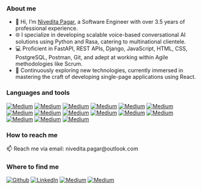 <h3>About me</h3>

- 👋 Hi, I’m [Nivedita Pagar](www.linkedin.com/in/nivedita-pagar), a Software Engineer with over 3.5 years of professional experience.
- 🌐 I specialize in developing scalable voice-based conversational AI solutions using Python and Rasa, catering to multinational clientele.
- 💻 Proficient in FastAPI, REST APIs, Django, JavaScript, HTML, CSS, PostgreSQL, Postman, Git, and adept at working within Agile methodologies like Scrum.
- 🚀 Continuously exploring new technologies, currently immersed in mastering the craft of developing single-page applications using React.

<h3>Languages and tools</h3>
<a href="https://img.shields.io/badge/python-3670A0?style=for-the-badge&logo=python&logoColor=ffdd54" target="_blank"><img alt="Medium" src="https://img.shields.io/badge/python-3670A0?style=for-the-badge&logo=python&logoColor=ffdd54" /></a> <a href="https://img.shields.io/badge/Rasa-5A17EE.svg?style=for-the-badge&logo=Rasa&logoColor=white" target="_blank"><img alt="Medium" src="https://img.shields.io/badge/Rasa-5A17EE.svg?style=for-the-badge&logo=Rasa&logoColor=white" /></a> <a href="https://img.shields.io/badge/HTML5-E34F26?style=for-the-badge&logo=html5&logoColor=white" target="_blank"><img alt="Medium" src="https://img.shields.io/badge/HTML5-E34F26?style=for-the-badge&logo=html5&logoColor=white" /></a> <a href="https://img.shields.io/badge/CSS3-1572B6?style=for-the-badge&logo=css3&logoColor=white" target="_blank"><img alt="Medium" src="https://img.shields.io/badge/CSS3-1572B6?style=for-the-badge&logo=css3&logoColor=white" /></a> <a href="https://img.shields.io/badge/JavaScript-323330?style=for-the-badge&logo=javascript&logoColor=F7DF1E" target="_blank"><img alt="Medium" src="https://img.shields.io/badge/JavaScript-323330?style=for-the-badge&logo=javascript&logoColor=F7DF1E" /></a> <a href="https://img.shields.io/badge/React-20232A?style=for-the-badge&logo=react&logoColor=61DAFB" target="_blank"><img alt="Medium" src="https://img.shields.io/badge/React-20232A?style=for-the-badge&logo=react&logoColor=61DAFB" /></a> <a href="https://img.shields.io/badge/Django-092E20?style=for-the-badge&logo=django&logoColor=green" target="_blank"><img alt="Medium" src="https://img.shields.io/badge/Django-092E20?style=for-the-badge&logo=django&logoColor=green" /></a> <a href="https://img.shields.io/badge/Bootstrap-563D7C?style=for-the-badge&logo=bootstrap&logoColor=white" target="_blank"><img alt="Medium" src="https://img.shields.io/badge/Bootstrap-563D7C?style=for-the-badge&logo=bootstrap&logoColor=white" /></a> <a href="https://img.shields.io/badge/Postman-FF6C37.svg?style=for-the-badge&logo=Postman&logoColor=white" target="_blank"><img alt="Medium" src="https://img.shields.io/badge/Postman-FF6C37.svg?style=for-the-badge&logo=Postman&logoColor=white" /></a> <a href="https://img.shields.io/badge/Git-F05032.svg?style=for-the-badge&logo=Git&logoColor=white" target="_blank"><img alt="Medium" src="https://img.shields.io/badge/Git-F05032.svg?style=for-the-badge&logo=Git&logoColor=white" /></a> <a href="https://img.shields.io/badge/GitHub-181717.svg?style=for-the-badge&logo=GitHub&logoColor=white" target="_blank"><img alt="Medium" src="https://img.shields.io/badge/GitHub-181717.svg?style=for-the-badge&logo=GitHub&logoColor=white" /></a> <a href="https://img.shields.io/badge/GitLab-FC6D26.svg?style=for-the-badge&logo=GitLab&logoColor=white" target="_blank"><img alt="Medium" src="https://img.shields.io/badge/GitLab-FC6D26.svg?style=for-the-badge&logo=GitLab&logoColor=white" /></a> <a href="https://img.shields.io/badge/Jira-0052CC.svg?style=for-the-badge&logo=Jira&logoColor=white" target="_blank"><img alt="Medium" src="https://img.shields.io/badge/Jira-0052CC.svg?style=for-the-badge&logo=Jira&logoColor=white" /></a> <a href="https://img.shields.io/badge/PyCharm-000000.svg?style=for-the-badge&logo=PyCharm&logoColor=white" target="_blank"><img alt="Medium" src="https://img.shields.io/badge/PyCharm-000000.svg?style=for-the-badge&logo=PyCharm&logoColor=white" /></a> <a href="https://img.shields.io/badge/Visual%20Studio%20Code-007ACC.svg?style=for-the-badge&logo=Visual-Studio-Code&logoColor=white" target="_blank"><img alt="Medium" src="https://img.shields.io/badge/Visual%20Studio%20Code-007ACC.svg?style=for-the-badge&logo=Visual-Studio-Code&logoColor=white" /></a>

<h3>How to reach me</h3>
📫 Reach me via email: nivedita.pagar@outlook.com

<h3>Where to find me</h3>
<p><a href="https://github.com/niveditapagar" target="_blank"><img alt="Github" src="https://img.shields.io/badge/GitHub-%2312100E.svg?&style=for-the-badge&logo=Github&logoColor=white" /></a> <a href="https://www.linkedin.com/in/nivedita-pagar/" target="_blank"><img alt="LinkedIn" src="https://img.shields.io/badge/linkedin-%230077B5.svg?&style=for-the-badge&logo=linkedin&logoColor=white" /></a> <a href="https://www.xing.com/profile/Nivedita_Pagar/cv" target="_blank"><img alt="Medium" src="https://img.shields.io/badge/xing-%23006567.svg?style=for-the-badge&logo=xing&logoColor=white" /></a> <a href="https://www.instagram.com/nivedi.pagar/" target="_blank"><img alt="Medium" src="https://img.shields.io/badge/Instagram-E4405F.svg?style=for-the-badge&logo=Instagram&logoColor=white" /></a>
</p>
